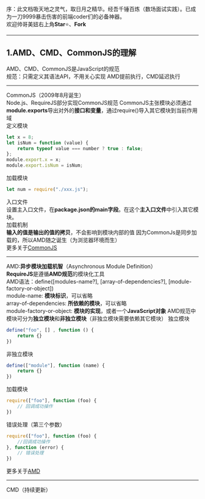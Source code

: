 序：此文档吸天地之灵气，取日月之精华。经吾千锤百炼（数场面试实践）。已成为一刀9999暴击伤害的前端coder们的必备神器。  
欢迎帅哥美妞右上角**Star**:star:、**Fork**

---
## 1.AMD、CMD、CommonJS的理解
AMD、CMD、CommonJS是JavaScript的规范  
规范：只需定义其语法API，不用关心实现
AMD提前执行，CMD延迟执行

---
CommonJS（2009年8月诞生）  
Node.js、RequireJS部分实现CommonJS规范
CommonJS主张模块必须通过**module.exports**导出对外的**接口和变量**，通过require()导入其它模块到当前作用域  
定义模块
```js
let x = 8;
let isNum = function (value) {
    return typeof value === number ? true : false;
};
module.export.x = x;
module.export.isNum = isNum;
```
加载模块
```js
let num = require("./xxx.js");
```
入口文件  
设置主入口文件，在**package.json的main字段**。在这个**主入口文件**中引入其它模块。\
加载机制  
**输入的值是输出的值的拷贝**，不会影响到模块内部的值
因为CommonJs是同步加载的，所以AMD随之诞生（为浏览器环境而生）  
更多关于[CommonJS](http://raychase.iteye.com/blog/1463617)


---
AMD:**异步模块加载机智**（Asynchronous Module Definition）  
**RequireJS**是遵循**AMD规范**的模块化工具    
AMD语法：define([modules-name?], [array-of-dependencies?], [module-factory-or-object])  
module-name: **模块标识**，可以省略  
array-of-dependencies: **所依赖的模块**，可以省略  
module-factory-or-object: **模块的实现**，或者一个**JavaScript对象**
AMD规范中模块可分为**独立模块**和**非独立模块**（非独立模块需要依赖其它模块）
独立模块
```js
define("foo", [] , function () {
    return {}
})
```
非独立模块
```js
define(["module"], function (name) {
    return {}
})
```
加载模块
```js
require(["foo"], function (foo) {
    // 回调成功操作
})
```
错误处理（第三个参数）
```js
require(["foo"], function (foo) {
    //回调成功操作
}, function (error) {
    // 错误处理
})
```
更多关于[AMD](http://www.ruanyifeng.com/blog/2012/10/asynchronous_module_definition.html)

---
CMD（持续更新）






